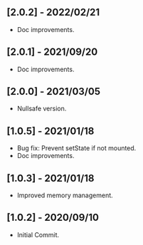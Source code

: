 ## [2.0.2] - 2022/02/21

* Doc improvements.

## [2.0.1] - 2021/09/20

* Doc improvements.

## [2.0.0] - 2021/03/05

* Nullsafe version.

## [1.0.5] - 2021/01/18

* Bug fix: Prevent setState if not mounted.
* Doc improvements.

## [1.0.3] - 2021/01/18

* Improved memory management.

## [1.0.2] - 2020/09/10

* Initial Commit.

